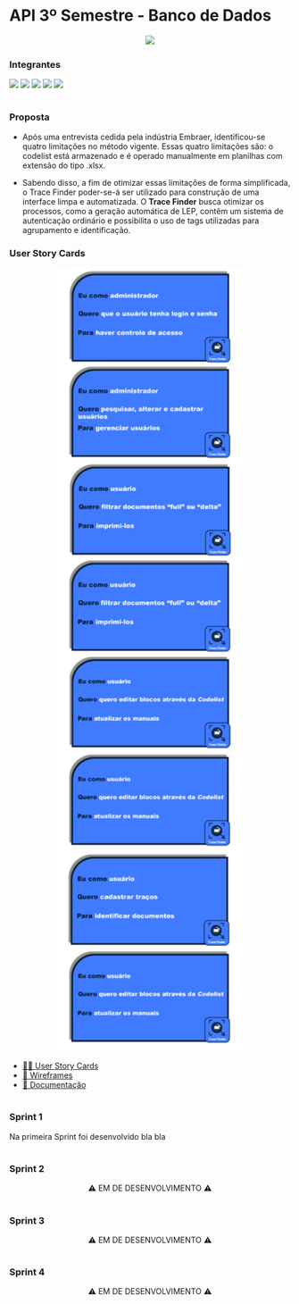 # API 3º Semestre - Banco de Dados

<center><img src="https://user-images.githubusercontent.com/18652465/111547833-88631a00-8758-11eb-863c-ccf1e6e93f39.png"></center>

### Integrantes
<a  href="https://www.linkedin.com/in/rodrigo-am%C3%A2ncio-do-prado-ten%C3%B3rio-a56641174"> <img src="https://img.shields.io/badge/Rodrigo%20Amancio%20--%20Scrum%20Master-Linkedin-blue"></a> 
<a href="https://www.linkedin.com/in/luisaugustosb"> <img src="https://img.shields.io/badge/Lu%C3%ADs%20Augusto%20--%20Product%20Owner-Linkedin-blue"></a>
<a href="https://www.linkedin.com/in/bahij-noureddine-941b681b7/"> <img src= "https://img.shields.io/badge/Bahij%20Noureddine-Linkedin-blue"></a>
<a href="https://www.linkedin.com/in/mateus-senne-172905149"> <img src= "https://img.shields.io/badge/Mateus%20Senne-Linkedin-blue"></a>
<a href="https://www.linkedin.com/in/maxx-barcelos-aaa106b2"> <img src= "https://img.shields.io/badge/Maximiles%20Barcelos-Linkedin-blue"></a>
<h1></h1>

### Proposta
 - Após uma entrevista cedida pela indústria Embraer, identificou-se quatro limitações no método vigente. Essas quatro limitações são: o codelist está armazenado e é operado manualmente em planilhas com extensão do tipo .xlsx.

- Sabendo disso, a fim de otimizar essas limitações de forma simplificada, o Trace Finder poder-se-á ser utilizado para construção de uma interface limpa e automatizada. O **Trace Finder** busca otimizar os processos, como a geração automática de LEP, contêm um sistema de autenticação ordinário e possibilita o uso de tags utilizadas para agrupamento e identificação.

### User Story Cards

<center>  <img src="https://github.com/MaXximiles/API-3SEM/blob/main/User%20Story%20Cards/StoryFull.png?raw=true" width="350"> </center>

 - [👨‍💻 User Story Cards](https://github.com/MaXximiles/API-3SEM/tree/main/Documenta%C3%A7%C3%A3o)
- [📏 Wireframes](https://github.com/MaXximiles/API-3SEM/tree/main/Documenta%C3%A7%C3%A3o)
- [📃 Documentação](https://github.com/MaXximiles/API-3SEM/tree/main/Documenta%C3%A7%C3%A3o)
<h1> </h1>

### Sprint 1
Na primeira Sprint foi desenvolvido bla bla

<h1> </h1>

### Sprint 2
<center> ⚠ EM DE DESENVOLVIMENTO ⚠ </center>
<h1> </h1>

### Sprint 3

<center> ⚠ EM DE DESENVOLVIMENTO ⚠ </center>
<h1> </h1>

### Sprint 4

<center> ⚠ EM DE DESENVOLVIMENTO ⚠ </center>
<h1> </h1>

